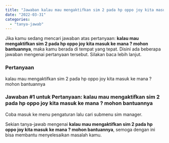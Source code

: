 ```yaml
---
title: "Jawaban kalau mau mengaktifkan sim 2 pada hp oppo joy kita masuk ke mana ? mohon bantuannya"
date: "2022-03-31"
categories: 
  - "tanya-jawab"
---
```


Jika kamu sedang mencari jawaban atas pertanyaan: **kalau mau mengaktifkan sim 2 pada hp oppo joy kita masuk ke mana ? mohon bantuannya**, maka kamu berada di tempat yang tepat. Disini ada beberapa jawaban mengenai pertanyaan tersebut. Silakan baca lebih lanjut.

### Pertanyaan

kalau mau mengaktifkan sim 2 pada hp oppo joy kita masuk ke mana ? mohon bantuannya

### Jawaban #1 untuk Pertanyaan: kalau mau mengaktifkan sim 2 pada hp oppo joy kita masuk ke mana ? mohon bantuannya

Coba masuk ke menu pengaturan lalu cari submenu sim manager.

Sekian tanya-jawab mengenai **kalau mau mengaktifkan sim 2 pada hp oppo joy kita masuk ke mana ? mohon bantuannya**, semoga dengan ini bisa membantu menyelesaikan masalah kamu.
